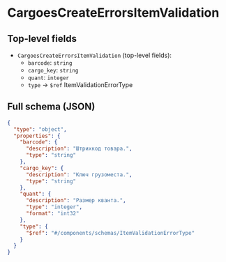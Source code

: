 # CargoesCreateErrorsItemValidation

## Top-level fields
- `CargoesCreateErrorsItemValidation` (top-level fields):
  - `barcode`: `string`
  - `cargo_key`: `string`
  - `quant`: `integer`
  - `type` → `$ref` ItemValidationErrorType

## Full schema (JSON)
```json
{
  "type": "object",
  "properties": {
    "barcode": {
      "description": "Штрихкод товара.",
      "type": "string"
    },
    "cargo_key": {
      "description": "Ключ грузоместа.",
      "type": "string"
    },
    "quant": {
      "description": "Размер кванта.",
      "type": "integer",
      "format": "int32"
    },
    "type": {
      "$ref": "#/components/schemas/ItemValidationErrorType"
    }
  }
}
```
